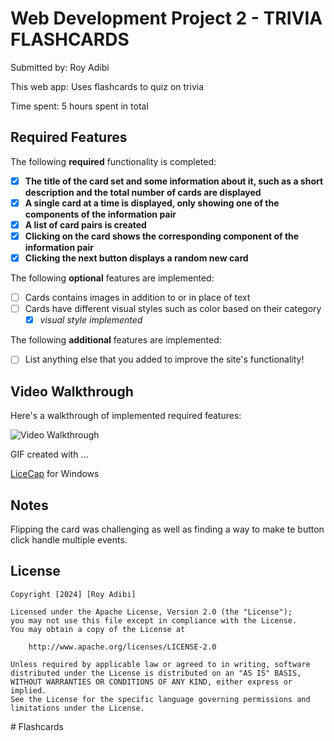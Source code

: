# Web Development Project 2 - TRIVIA FLASHCARDS

Submitted by: Roy Adibi

This web app: Uses flashcards to quiz on trivia

Time spent: 5 hours spent in total

## Required Features

The following **required** functionality is completed:

- [x] **The title of the card set and some information about it, such as a short description and the total number of cards are displayed**
- [x] **A single card at a time is displayed, only showing one of the components of the information pair**
- [x] **A list of card pairs is created**
- [x] **Clicking on the card shows the corresponding component of the information pair**
- [x] **Clicking the next button displays a random new card**

The following **optional** features are implemented:

- [ ] Cards contains images in addition to or in place of text
- [ ] Cards have different visual styles such as color based on their category
  - [x] _visual style implemented_

The following **additional** features are implemented:

- [ ] List anything else that you added to improve the site's functionality!

## Video Walkthrough

Here's a walkthrough of implemented required features:

<img src='https://imgur.com/a/1HxhB1a' title='Video Walkthrough'  alt='Video Walkthrough' />

<!-- Replace this with whatever GIF tool you used! -->

GIF created with ...

[LiceCap](https://www.cockos.com/licecap/) for Windows

## Notes

Flipping the card was challenging as well as finding a way to make te button click handle multiple events.

## License

    Copyright [2024] [Roy Adibi]

    Licensed under the Apache License, Version 2.0 (the "License");
    you may not use this file except in compliance with the License.
    You may obtain a copy of the License at

        http://www.apache.org/licenses/LICENSE-2.0

    Unless required by applicable law or agreed to in writing, software
    distributed under the License is distributed on an "AS IS" BASIS,
    WITHOUT WARRANTIES OR CONDITIONS OF ANY KIND, either express or implied.
    See the License for the specific language governing permissions and
    limitations under the License.
#   F l a s h c a r d s  
 